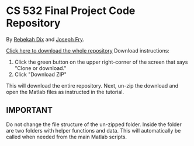 # CS 532 Final Project Code Repository
By [Rebekah Dix](https://github.com/rebekahanne) and [Joseph Fry](https://github.com/JosephPatrickFry).

[Click here to download the whole repository](http://github.com/rebekahanne/CS-532-Final-Project-Repo/archive/master.zip)
Download instructions:
1. Click the green button on the upper right-corner of the screen that says "Clone or download." 
2. Click "Download ZIP"

This will download the entire repository. Next, un-zip the download and open the Matlab files as instructed in the tutorial. 

## IMPORTANT
Do not change the file structure of the un-zipped folder. Inside the folder are two folders with helper functions and data. This will automatically be called when needed from the main Matlab scripts. 
